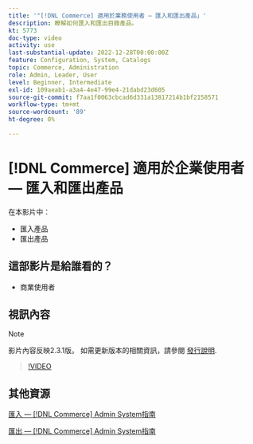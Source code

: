 ```yaml
---
title: '"[!DNL Commerce] 適用於業務使用者 — 匯入和匯出產品」'
description: 瞭解如何匯入和匯出目錄產品。
kt: 5773
doc-type: video
activity: use
last-substantial-update: 2022-12-28T00:00:00Z
feature: Configuration, System, Catalogs
topic: Commerce, Administration
role: Admin, Leader, User
level: Beginner, Intermediate
exl-id: 109aeab1-a3a4-4e47-99e4-21dabd23d605
source-git-commit: f7aa1f0063cbcad6d331a13817214b1bf2158571
workflow-type: tm+mt
source-wordcount: '89'
ht-degree: 0%

---
```


# [!DNL Commerce] 適用於企業使用者 — 匯入和匯出產品

在本影片中：

- 匯入產品
- 匯出產品

## 這部影片是給誰看的？

- 商業使用者

## 視訊內容

>[!NOTE]
>
>影片內容反映2.3.1版。 如需更新版本的相關資訊，請參閱 [發行說明](https://experienceleague.adobe.com/docs/commerce-operations/release/notes/overview.html).

>[!VIDEO](https://video.tv.adobe.com/v/35958?quality=12&learn=on)

## 其他資源

[匯入 —  [!DNL Commerce] Admin System指南](https://experienceleague.adobe.com/docs/commerce-admin/systems/data-transfer/data-import.html)

[匯出 —  [!DNL Commerce] Admin System指南](https://experienceleague.adobe.com/docs/commerce-admin/systems/data-transfer/data-export.html)
